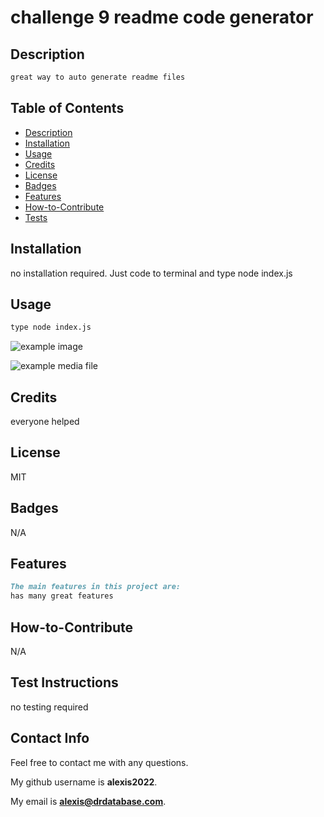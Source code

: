 # challenge 9 readme code generator

## Description

```md
great way to auto generate readme files
```

## Table of Contents

- [Description](#description)
- [Installation](#installation)
- [Usage](#usage)
- [Credits](#credits)
- [License](#license)
- [Badges](#badges)
- [Features](#features)
- [How-to-Contribute](#how-to-contribute)
- [Tests](tests)

## Installation

no installation required.  Just code to terminal and type node index.js

## Usage

```md
type node index.js
```

![example image](http://placekitten.com/200/300)

![example media file](http://placekitten.com/200/300)

## Credits

everyone helped 

## License

MIT 

## Badges

N/A

## Features

```md
The main features in this project are:
has many great features
```

## How-to-Contribute

N/A

## Test Instructions

no testing required
  
## Contact Info

Feel free to contact me with any questions.

My github username is **alexis2022**.

My email is **alexis@drdatabase.com**.
